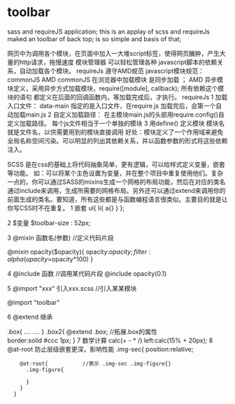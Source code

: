 # toolbar
sass and requireJS application;
this is an applay of scss and requireJs maked an toolbar of back top;
is so simple and basis of that;

网页中为调用各个模块，在页面中加入一大堆script标签，使得网页臃肿，产生大量的http请求，拖慢速度
模块管理器 可以轻松管理各种 javascript脚本的依赖关系，自动加载各个模块。
requireJs 遵守AMD规范
javascript模块规范：  commonJS AMD
                 commonJS 在浏览器中加载模块 是同步加载 ；
                 AMD 异步模块定义，采用异步方式加载模块，require([module], callback);
                      所有依赖这个模块的语句 都定义在后面的回调函数内，等加载完成后，才执行。
requireJs 
1 加载入口文件：<script src="js/require.js" data-main="js/main"></script> 
            data-main 指定的是入口文件，在require.js 加载完后，会第一个自动加载main.js
2 自定义加载路径： 在主模块main.js的头部用require.config()自定义加载路径。
               每个js文件相当于一个单独的模块
3 用define() 定义模块  模块名就是文件名，以供需要用到的模块直接调用
             好处：模块定义了一个作用域来避免全局名称空间污染。可以明显的列出其依赖关系，并以函数参数的形式将这些依赖注入。


SCSS
是在css的基础上将代码抽象简单，更有逻辑，可以给样式定义变量，嵌套等功能。
如：可以将某个主色设置为变量，并在整个项目中重复使用他们。复杂一点的，你可以通过SASS的mixins生成一个网格的布局功能，然后在对应的类名通过include来调用，生成所需要的网格布局。另外还可以通过extend来调用你的前面生成的类名。要知道，所有这些都是与函数编程语言很类似。主要目的就是让你写CSS时不在重复。
1 嵌套
ul{
  li{
       a{}
      }
};

2 $变量
$toolbar-size : 52px;

 3 @mixin 函数名(参数)      //定义代码片段
 
@mixin opacity($opacity){
       opacity:$opacity;
       filter:alpha(opacity=$opacity*100) 
}

 4 @include 函数    //调用某代码片段
@include opacity(0.1)

5 @import "xxx"   引入xxx.scss   //引入某某模块

@import "toolbar"

6 @extend 继承

.box{
    ....
    ....
}
.box2{
     @extend  .box;        //拓展.box的属性  
     border:solid #ccc 1px;
}
7 数学计算 calc(+ - * /)
  left:calc(15% + 20px);
8 @at-root 防止层级嵌套更深，影响性能
      .img-sec{
        position:relative;

        @at-root{           //表示 .img-sec .img-figure{}
          .img-figure{

          }
        }
      }

 

 

 

 


